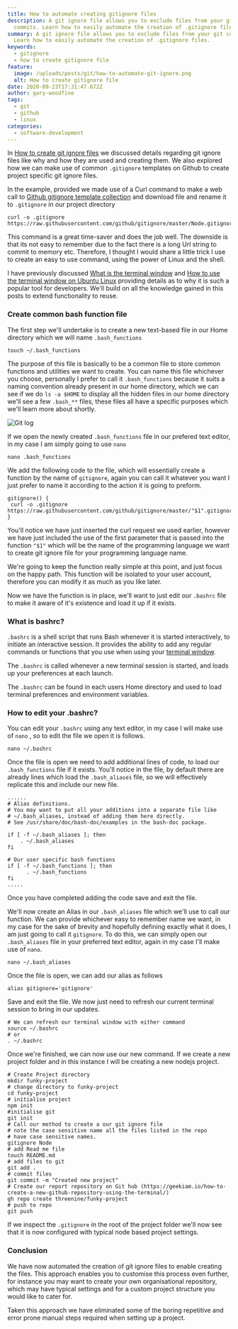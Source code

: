 ```yaml
---
title: How to automate creating gitignore files
description: A git ignore file allows you to exclude files from your git
  commits. Learn how to easily automate the creation of .gitignore files.
summary: A git ignore file allows you to exclude files from your git commits.
  Learn how to easily automate the creation of .gitignore files.
keywords:
  - gitignore
  - how to create gitignore file
feature:
  image: /uploads/posts/git/how-to-automate-git-ignore.png
  alt: How to create gitignore file
date: 2020-09-23T17:31:47.672Z
author: gary-woodfine
tags:
  - git
  - github
  - linux
categories:
  - software-development
---
```

In [How to create git ignore files](https://geekiam.io/how-to-create-git-ignore-files/) we discussed details regarding 
git ignore files like why and how they are used and creating them.  We also explored how we can make use of common 
`.gitignore` templates on Github to create project specific git ignore files.

In the example, provided we made use of a Curl command to make a web call to [Github gitignore template collection](https://github.com/github/gitignore "Github git ignore template collection")
and download file and rename it to `.gitignore` in our project directory

```shell
curl -o .gitignore  https://raw.githubusercontent.com/github/gitignore/master/Node.gitignore
```

This command is a great time-saver and does the job well. The downside is that its not easy to remember due to the fact 
there is a long Url string to commit to memory etc.  Therefore, I thought I would share a little trick I use to create 
an easy to use command, using the power of Linux and the shell.

I have previously discussed [What is the terminal window](https://geekiam.io/what-is-a-terminal-window/ "What is the terminal window | Geek.I.Am") and [How to use
the terminal window on Ubuntu Linux](https://geekiam.io/how-to-use-the-linux-terminal-window-on-ubuntu/ "How to use the terminal window on Ubuntu Linux| Geek.I.Am") providing 
details as to why it is such a popular tool for developers.  We'll build on all the knowledge gained in this posts to 
extend functionality to reuse.

### Create common bash function file

The first step we'll undertake is to create a new text-based file in our Home directory which we will name `.bash_functions`

```shell
touch ~/.bash_functions
```

The purpose of this file is basically to be a common file to store common functions and utilities we want to create. You
can name this file whichever you choose, personally I prefer to call it `.bash_functions` because it suits a naming 
convention already present in our home directory, which we can see if we do `ls -a $HOME` to display all the hidden files
in our home directory we'll see a few `.bash_**` files, these files all have a specific purposes which we'll learn more about
 shortly.

![Git log ](/uploads/bash-conventions.png "Home directory bash files")

If we open the newly created `.bash_functions` file in our prefered text editor, in my case I am simply going to use `nano`

```shell
nano .bash_functions
```

We add the following code to the file, which will essentially create a function by the name of `gitignore`, again you can 
call it whatever you want I just prefer to name it according to the action it is going to preform.

```shell
gitignore() {
 curl -o .gitignore  https://raw.githubusercontent.com/github/gitignore/master/"$1".gitignore
}
```

You'll notice we have just inserted the curl request we used earlier, however we have just included the use of the first 
parameter that is passed into the function `"$1"` which will be the name of the programming language we want to create 
git ignore file for your programming language name.

We're going to keep the function really simple at this point, and just focus on the happy path.  This function will be
isolated to your user account, therefore you can modify it as much as you like later.

Now we have the function is in place, we'll want to just edit our `.bashrc` file to make it aware of it's existence and 
load it up if it exists.  

### What is bashrc?

`.bashrc` is a shell script that runs Bash whenever it is started interactively, to initiate an interactive session. 
It provides the ability to add any regular commands or functions that you use when using your [terminal window](https://geekiam.io/what-is-a-terminal-window/ "What is a terminal window | Geek.I.Am").

The `.bashrc` is called whenever a new terminal session is started, and loads up your preferences at each launch.

The `.bashrc` can be found in each users Home directory and used to load terminal preferences and environment 
variables.

### How to edit your .bashrc?

You can edit your `.bashrc` using any text editor, in my case I will make use of `nano` , so to edit the file we 
open it is follows.

```shell
nano ~/.bashrc
```

Once the file is open we need to add additional lines of code, to load our `.bash_functions` file if it exists. You'll
notice in the file, by default there are already lines which load the `.bash_aliases` file, so we will effectively 
replicate this and include our new file.

```shell
...... 
# Alias definitions.
# You may want to put all your additions into a separate file like
# ~/.bash_aliases, instead of adding them here directly.
# See /usr/share/doc/bash-doc/examples in the bash-doc package.

if [ -f ~/.bash_aliases ]; then
    . ~/.bash_aliases
fi

# Our user specific bash functions
if [ -f ~/.bash_functions ]; then
      . ~/.bash_functions
fi
.....
```

Once you have completed adding the code save and exit the file.  

We'll now create an Alias in our `.bash_aliases` file which we'll use to call our function. We can provide whichever 
easy to remember name we want, in my case for the sake of brevity and hopefully defining exactly what it does, I am just
going to call it `gitignore`.  To do this, we can simply open our `.bash_aliases` file in your preferred text editor, 
again in my case I'll make use of `nano`.

```shell
nano ~/.bash_aliases
```

Once the file is open, we can add our alias as follows

```shell
alias gitignore='gitignore'
```

Save and exit the file.  We now just need to refresh our current terminal session to bring in our updates.

```shell
# We can refresh our terminal window with either command
source ~/.bashrc
# or
. ~/.bashrc
```

Once we're finished, we can now use our new command.  If we create a new project folder and in this 
instance I will be creating a new nodejs project.

```shell
# Create Project directory
mkdir funky-project
# change directory to funky-project
cd funky-project
# initialise project
npm init
#initialise git
git init 
# Call our method to create a our git ignore file
# note the case sensitive name all the files listed in the repo
# have case sensitive names.
gitignore Node
# add Read me file
touch README.md
# add files to git
git add .
# commit files
git commit -m "Created new project"
# Create our report repository on Git hub (https://geekiam.io/how-to-create-a-new-github-repository-using-the-terminal/)
gh repo create threenine/funky-project 
# push to repo
git push
```

If we inspect the `.gitignore` in the root of the project folder we'll now see that it is now configured with typical 
node based project settings.

### Conclusion

We have now automated the creation of git ignore files to enable creating the files. This approach enables you to 
customise this process even further, for instance you may want to create your own organisational repository, which may have typical settings and for a custom project structure you would like to cater for.

Taken this approach we have eliminated some of the boring repetitive and error prone manual steps required when setting up a project.
